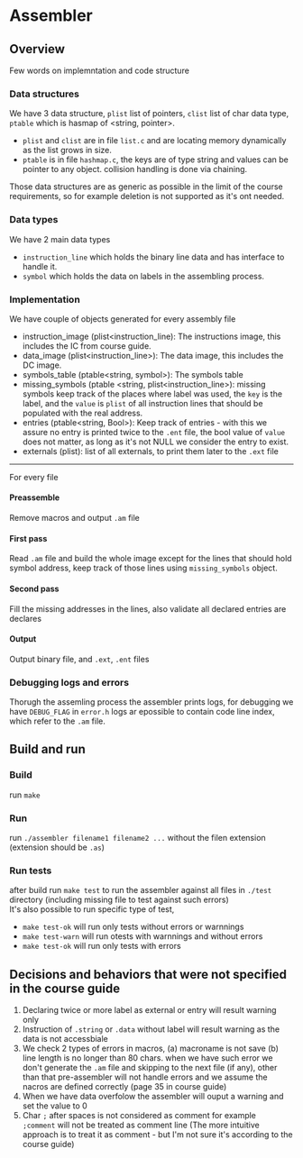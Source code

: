 # Assembler
## Overview
Few words on implemntation and code structure
### Data structures
We have 3 data structure, `plist` list of pointers, `clist` list of char data type, `ptable` which is hasmap of <string, pointer>.
- `plist` and `clist` are in file `list.c` and are locating memory dynamically as the list grows in size.
- `ptable` is in file `hashmap.c`, the keys are of type string and values can be pointer to any object. collision handling is done via chaining.

Those data structures are as generic as possible in the limit of the course requirements, so for example deletion is not supported as it's ont needed.
### Data types 
We have 2 main data types
- `instruction_line` which holds the binary line data and has interface to handle it.
- `symbol` which holds the data on labels in the assembling process.
### Implementation
We have couple of objects generated for every assembly file 
- instruction_image (plist<instruction_line): The instructions image, this includes the IC from course guide.
- data_image (plist<instruction_line>): The data image, this includes the DC image.
- symbols_table (ptable<string, symbol>): The symbols table
- missing_symbols (ptable <string, plist<instruction_line>): missing symbols keep track of the places where label was used, the `key` is the label, and the `value` is `plist` of all instruction lines that should be populated with the real address.
- entries (ptable<string, Bool>): Keep track of entries - with this we assure no entry is printed twice to the `.ent` file, the bool value of `value` does not matter, as long as it's not NULL we consider the entry to exist.
- externals (plist<string>): list of all externals, to print them later to the `.ext` file  
---
For every file
#### Preassemble
Remove macros and output `.am` file
#### First pass 
Read `.am` file and build the whole image except for the lines that should hold symbol address, keep track of those lines using `missing_symbols` object.
#### Second pass 
Fill the missing addresses in the lines, also validate all declared entries are declares
#### Output 
Output binary file, and `.ext`, `.ent` files

### Debugging logs and errors
Thorugh the assemling process the assembler prints logs, for debugging we have `DEBUG_FLAG` in `error.h` logs ar epossible to contain code line index, which refer to the `.am` file.

## Build and run
### Build
run `make`
### Run 
run `./assembler filename1 filename2 ...` without the filen extension (extension should be `.as`)
### Run tests
after build run `make test` to run the assembler against all files in `./test` directory (including missing file to test against such errors)  
It's also possible to run specific type of test, 
- `make test-ok` will run only tests without errors or warnnings
- `make test-warn` will run otests with warnnings and without errors
- `make test-ok` will run only tests with errors

## Decisions and behaviors that were not specified in the course guide
1. Declaring twice or more label as external or entry will result warning only
2. Instruction of `.string` or `.data` without label will result warning as the data is not accessbiale
3. We check 2 types of errors in macros, (a) macroname is not save (b) line length is no longer than 80 chars. when we have such error we don't generate the `.am` file and skipping to the next file (if any), other than that pre-assembler will not handle errors and we assume the nacros are defined correctly (page 35 in course guide)
4. When we have data overfolow the assembler will ouput a warning and set the value to 0
5. Char `;` after spaces is not considered as comment for example `    ;comment` will not be treated as comment line (The more intuitive approach is to treat it as comment - but I'm not sure it's according to the course guide)
